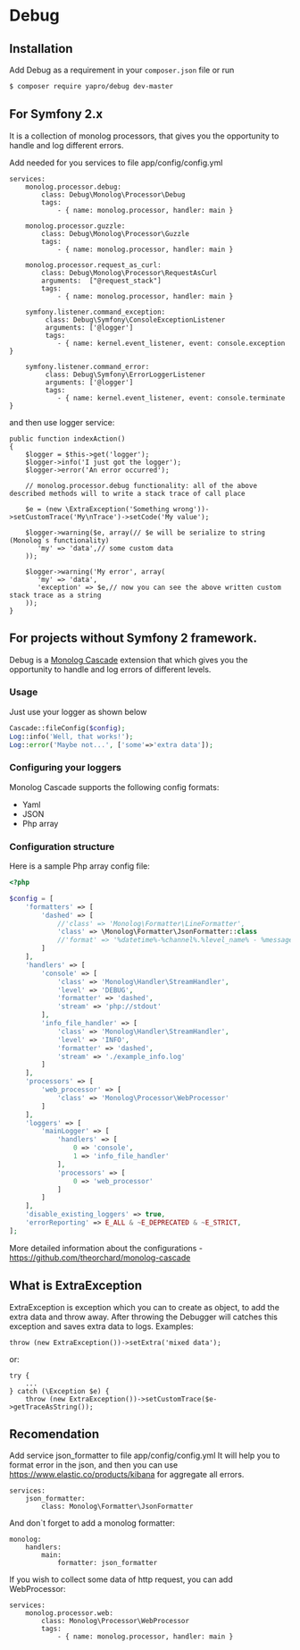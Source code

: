 Debug
===============

Installation
------------

Add Debug as a requirement in your `composer.json` file or run
```sh
$ composer require yapro/debug dev-master
```

For Symfony 2.x
------------

It is a collection of monolog processors, that gives you the opportunity to handle and log different errors.

Add needed for you services to file app/config/config.yml
```
services:
    monolog.processor.debug:
        class: Debug\Monolog\Processor\Debug
        tags:
            - { name: monolog.processor, handler: main }

    monolog.processor.guzzle:
        class: Debug\Monolog\Processor\Guzzle
        tags:
            - { name: monolog.processor, handler: main }

    monolog.processor.request_as_curl:
        class: Debug\Monolog\Processor\RequestAsCurl
        arguments:  ["@request_stack"]
        tags:
            - { name: monolog.processor, handler: main }

    symfony.listener.command_exception:
         class: Debug\Symfony\ConsoleExceptionListener
         arguments: ['@logger']
         tags:
            - { name: kernel.event_listener, event: console.exception }

    symfony.listener.command_error:
         class: Debug\Symfony\ErrorLoggerListener
         arguments: ['@logger']
         tags:
            - { name: kernel.event_listener, event: console.terminate }
```
and then use logger service:

```
public function indexAction()
{
    $logger = $this->get('logger');
    $logger->info('I just got the logger');
    $logger->error('An error occurred');

    // monolog.processor.debug functionality: all of the above described methods will to write a stack trace of call place

    $e = (new \ExtraException('Something wrong'))->setCustomTrace('My\nTrace')->setCode('My value');

    $logger->warning($e, array(// $e will be serialize to string (Monolog`s functionality)
       'my' => 'data',// some custom data
    ));

    $logger->warning('My error', array(
       'my' => 'data',
       'exception' => $e,// now you can see the above written custom stack trace as a string
    ));
}
```

For projects without Symfony 2 framework.
------------

Debug is a [Monolog Cascade](https://github.com/theorchard/monolog-cascade) extension that which gives you the opportunity to handle and log errors of different levels.

### Usage

Just use your logger as shown below
```php
Cascade::fileConfig($config);
Log::info('Well, that works!');
Log::error('Maybe not...', ['some'=>'extra data']);
```

### Configuring your loggers

Monolog Cascade supports the following config formats:
 - Yaml
 - JSON
 - Php array

### Configuration structure

Here is a sample Php array config file:

```php
<?php

$config = [
    'formatters' => [
        'dashed' => [
            //'class' => 'Monolog\Formatter\LineFormatter',
            'class' => \Monolog\Formatter\JsonFormatter::class
            //'format' => '%datetime%-%channel%.%level_name% - %message%'
        ]
    ],
    'handlers' => [
        'console' => [
            'class' => 'Monolog\Handler\StreamHandler',
            'level' => 'DEBUG',
            'formatter' => 'dashed',
            'stream' => 'php://stdout'
        ],
        'info_file_handler' => [
            'class' => 'Monolog\Handler\StreamHandler',
            'level' => 'INFO',
            'formatter' => 'dashed',
            'stream' => './example_info.log'
        ]
    ],
    'processors' => [
        'web_processor' => [
            'class' => 'Monolog\Processor\WebProcessor'
        ]
    ],
    'loggers' => [
        'mainLogger' => [
            'handlers' => [
                0 => 'console',
                1 => 'info_file_handler'
            ],
            'processors' => [
                0 => 'web_processor'
            ]
        ]
    ],
    'disable_existing_loggers' => true,
    'errorReporting' => E_ALL & ~E_DEPRECATED & ~E_STRICT,
];
```

More detailed information about the configurations - https://github.com/theorchard/monolog-cascade


What is ExtraException
------------------------

ExtraException is exception which you can to create as object, to add the extra data and throw away. After throwing the Debugger will catches this exception and saves extra data to logs. Examples:

```
throw (new ExtraException())->setExtra('mixed data');
```
or:
```
try {
    ...
} catch (\Exception $e) {
    throw (new ExtraException())->setCustomTrace($e->getTraceAsString());
```

Recomendation
------------------------
Add service json_formatter to file app/config/config.yml
It will help you to format error in the json, and then you can use https://www.elastic.co/products/kibana for aggregate all errors.
```
services:
    json_formatter:
        class: Monolog\Formatter\JsonFormatter
```
And don`t forget to add a monolog formatter:
```
monolog:
    handlers:
        main:
            formatter: json_formatter
```
If you wish to collect some data of http request, you can add WebProcessor:
```
services:
    monolog.processor.web:
        class: Monolog\Processor\WebProcessor
        tags:
            - { name: monolog.processor, handler: main }
```